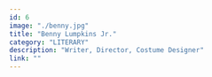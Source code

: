 ```yaml
---
id: 6
image: "./benny.jpg"
title: "Benny Lumpkins Jr."
category: "LITERARY"
description: "Writer, Director, Costume Designer"
link: ""
---
```

